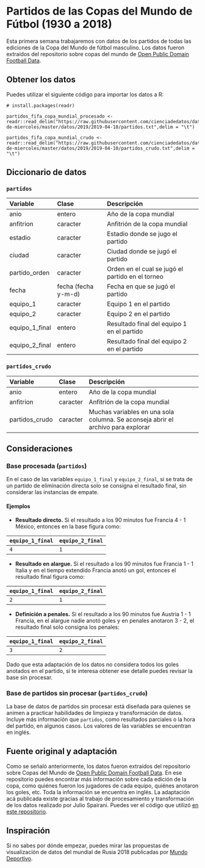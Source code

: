 # Partidos de las Copas del Mundo de Fútbol (1930 a 2018)

Esta primera semana trabajaremos con datos de los partidos de todas las ediciones de la Copa del Mundo de fútbol masculino. Los datos fueron extraídos del repositorio sobre copas del mundo de [Open Public Domain Football Data](https://github.com/openfootball/world-cup). 


## Obtener los datos

Puedes utilizar el siguiente código para importar los datos a R:
```
# install.packages(readr)

partidos_fifa_copa_mundial_procesado <- readr::read_delim("https://raw.githubusercontent.com/cienciadedatos/datos-de-miercoles/master/datos/2019/2019-04-10/partidos.txt",delim = "\t")

partidos_fifa_copa_mundial_crudo <- readr::read_delim("https://raw.githubusercontent.com/cienciadedatos/datos-de-miercoles/master/datos/2019/2019-04-10/partidos_crudo.txt",delim = "\t")
```

## Diccionario de datos


### `partidos`

|Variable       |Clase               |Descripción |
|:--------------|:-------------------|:-----------|
|anio           |entero              |Año de la copa mundial |
|anfitrion      |caracter            |Anfitrión de la copa mundial |
|estadio        |caracter            |Estadio donde se jugo el partido |
|ciudad         |caracter            |Ciudad donde se jugó el partido |
|partido_orden  |caracter            |Orden en el cual se jugó el partido en el torneo |
|fecha          |fecha (fecha y-m-d) |Fecha en que se jugó el partido |
|equipo_1       |caracter            |Equipo 1 en el partido |
|equipo_2       |caracter            |Equipo 2 en el partido |
|equipo_1_final |entero              |Resultado final del equipo 1 en el partido |
|equipo_2_final |entero              |Resultado final del equipo 2 en el partido |


### `partidos_crudo`

|Variable       |Clase               |Descripción |
|:--------------|:-------------------|:-----------|
|anio           |entero              |Año de la copa mundial |
|anfitrion      |caracter            |Anfitrión de la copa mundial |
|partidos_crudo |caracter            |Muchas variables en una sola columna. Se aconseja abrir el archivo para explorar|


## Consideraciones

### Base procesada (`partidos`)

En el caso de las variables `equipo_1_final` y `equipo_2_final`, si se trata de un partido de eliminación directa solo se consigna el resultado final, sin considerar las instancias de empate. 

#### Ejemplos 

* __Resultado directo.__ Si el resultado a los 90 minutos fue Francia 4 - 1 México, entonces en la base figura como:

|`equipo_1_final` |`equipo_2_final` |
|:--------------|:---------------|
| `4` | `1`|


* __Resultado en alargue.__ Si el resultado a los 90 minutos fue Francia 1 - 1 Italia y en el tiempo extendido Francia anotó un gol, entonces el resultado final figura como:

|`equipo_1_final` |`equipo_2_final` |
|:--------------|:---------------|
| `2` | `1`|


* __Definición a penales.__ Si el resultado a los 90 minutos fue Austria 1 - 1 Francia, en el alargue nadie anotó goles y en penales anotaron 3 - 2, el resultado final solo consigna los penales: 

|`equipo_1_final` |`equipo_2_final` |
|:--------------|:---------------|
| `3` | `2`|

Dado que esta adaptación de los datos no considera todos los goles anotados en el partido, si te interesa obtener ese detalle puedes revisar la base sin procesar.

### Base de partidos sin procesar (`partidos_crudo`)

La base de datos de partidos sin procesar está diseñada para quienes se animen a practicar habilidades de limpieza y transformación de datos. Incluye más información que `partidos`, como resultados parciales o la hora del partido, en algunos casos. Los valores de las variables se encuentran en inglés. 


## Fuente original y adaptación

Como se señaló anteriormente, los datos fueron extraídos del repositorio sobre Copas del Mundo de [Open Public Domain Football Data](https://github.com/openfootball/world-cup). En ese repositorio puedes encontrar más información sobre cada edición de la copa, como quiénes fueron los jugadores de cada equipo, quiénes anotaron los goles, etc. Toda la información se encuentra en inglés. 
La adaptación acá publicada existe gracias al trabajo de procesamiento y transformación de los datos realizado por Julio Spairani. Puedes ver el código que utilizó [en este repositorio](https://github.com/jas1/world-cup/tree/master/r). 

## Inspiración

Si no sabes por dónde empezar, puedes mirar las propuestas de visualización de datos del mundial de Rusia 2018 publicadas por [Mundo Deportivo](https://www.mundodeportivo.com/md/futbol/estadisticas-mundial/grupoa/index.html). 
